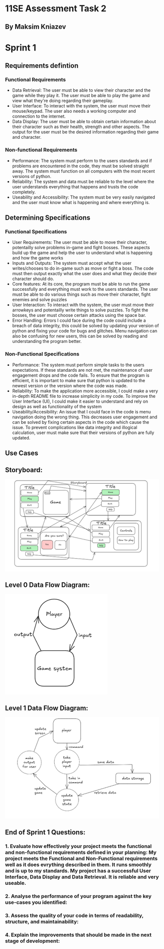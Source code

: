 # 11SE Assessment Task 2

## By Maksim Kniazev

# Sprint 1
## Requirements defintion
### Functional Requirements
* Data Retrieval: The user must be able to view their character and the game while they play it. The user must be able to play the game and view what they're doing regarding their gameplay.
* User Interface: To interact with the system, the user must move their mouse/keypad. The user also needs a working computer and connection to the internet.
* Data Display: The user must be able to obtain certain information about their character such as their health, strength and other aspects. The output for the user must be the desired information regarding their game and character.
### Non-functional Requirements
* Performance: The system must perform to the users standards and if problems are encountered in the code, they must be solved straight away. The system must function on all computers with the most recent versions of python.
* Reliability: The system and data must be reliable to the level where the user understands everything that happens and trusts the code completely.
* Useability and Accessibility: The system must be very easily navigated and the user must know what is happening and where everything is.

## Determining Specifications
### Functional Specifications
* User Requirements: The user must be able to move their character, potentailly solve problems in-game and fight bosses. These aspects build up the game and help the user to understand what is happening and how the game works
* Inputs and Outputs: The system must accept what the user writes/chooses to do in-game such as move or fight a boss. The code must then output exactly what the user does and what they decide their character should do.
* Core features: At its core, the program must be able to run the game successfully and everything must work to the users standards. The user must be able to do various things such as move their character, fight enemies and solve puzzles
* User Interaction: To interact with the system, the user must move their arrowkeys and potentailly write things to solve puzzles. To fight the bosses, the user must choose certain attacks using the space bar.
* Error Handling: Errors I could face during the code could include a breach of data integrity, this could be solved by updating your version of python and fixing your code for bugs and glitches. Menu navigation can also be confusing for new users, this can be solved by reading and understanding the program better.
### Non-Functional Specifications
* Performance: The system must perform simple tasks to the users expectations. If these standards are not met, the maintenance of user engagement drops and the code fails. To ensure that the program is efficient, it is important to make sure that python is updated to the newest version or the version where the code was made.
* Reliability: To make the application more accessible, I could make a very in-depth README file to increase simplicity in my code. To improve the User Interface (UI), I could make it easier to understand and rely on design as well as functionality of the system
* Useability/Accesibility: An issue that I could face in the code is menu navigation doing the wrong thing. This decreases user engagement and can be solved by fixing certain aspects in the code which cause the issue. To prevent complications like data integrity and illogical calculation, user must make sure that their versions of python are fully updated.

## Use Cases






## Storyboard:  
<img src="storyboard.png">

## Level 0 Data Flow Diagram:
<img src="level_0_dfd.png">

## Level 1 Data Flow Diagram:
<img src="level_1_dfd.png">




## End of Sprint 1 Questions: 

### 1. Evaluate how effectively your project meets the functional and non-functional requirements defined in your planning: My project meets the Functional and Non-Functional requirements well as it does evrything described in them. It runs smoothly and is up to my standards. My project has a successful User Interface, Data Display and Data Retrieval. It is reliable and very useable.


### 2. Analyse the performance of your program against the key use-cases you identified:

### 3. Assess the quality of your code in terms of readability, structure, and maintainability:

### 4. Explain the improvements that should be made in the next stage of development: